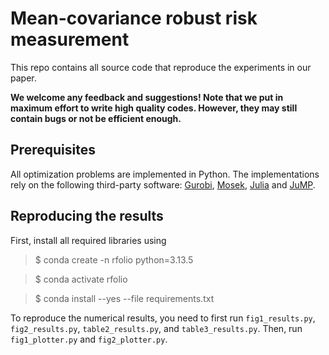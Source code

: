 # Mean-covariance robust risk measurement
This repo contains all source code that reproduce the experiments in our paper.

**We welcome any feedback and suggestions! Note that we put in maximum effort to write high quality codes. However, they may still contain bugs or not be efficient enough.**

## Prerequisites
All optimization problems are implemented in Python. The implementations rely on the following third-party software: [Gurobi](https://www.gurobi.com/), [Mosek](https://www.mosek.com/), [Julia](https://julialang.org/) and [JuMP](https://jump.dev/JuMP.jl/stable/).

## Reproducing the results
First, install all required libraries using

> $ conda create -n rfolio python=3.13.5

> $ conda activate rfolio

> $ conda install --yes --file requirements.txt

To reproduce the numerical results, you need to first run `fig1_results.py`, `fig2_results.py`, `table2_results.py`, and `table3_results.py`. Then, run `fig1_plotter.py` and `fig2_plotter.py`.
